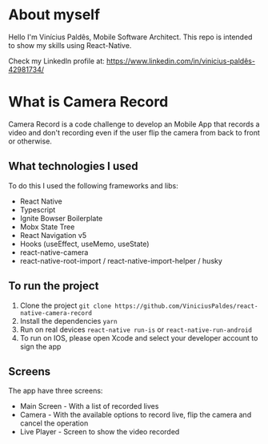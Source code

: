 # About myself

Hello I'm Vinícius Paldês, Mobile Software Architect. This repo is intended to show my skills using React-Native. 

Check my LinkedIn profile at: https://www.linkedin.com/in/vinicius-paldês-42981734/

# What is Camera Record
  
Camera Record is a code challenge to develop an Mobile App that records a video and don't recording even if the user flip the camera from back to front or otherwise.

## What technologies I used

To do this I used the following frameworks and libs:
 - React Native
 - Typescript
 - Ignite Bowser Boilerplate
 - Mobx State Tree
 - React Navigation v5
 - Hooks (useEffect, useMemo, useState)
 - react-native-camera
 - react-native-root-import / react-native-import-helper / husky

## To run the project

1. Clone the project `git clone https://github.com/ViniciusPaldes/react-native-camera-record`
2. Install the dependencies `yarn`
3. Run on real devices `react-native run-is` or `react-native-run-android`
4. To run on IOS, please open Xcode and select your developer account to sign the app

## Screens

The app have three screens:
- Main Screen - With a list of recorded lives
- Camera - With the available options to record live, flip the camera and cancel the operation
- Live Player - Screen to show the video recorded

